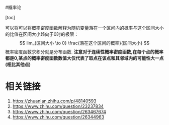 #概率论 

[toc]   

可以将可以将概率密度函数解释为随机变量落在一个区间内的概率与这个区间大小的比值在区间大小趋向于0时的极限：
$$
lim_{区间大小 \to 0} \frac{落在这个区间的概率}{区间大小}
$$
概率密度函数求积分就是分布函数.
**注意对于连续性概率密度函数,在每个点的概率都是0,某点的概率密度函数数值大仅代表了取点在该点和其邻域内的可能性大一点(相比其他点)**

# 相关链接
1. https://zhuanlan.zhihu.com/p/48140593
2. https://www.zhihu.com/question/23237834
3. https://www.zhihu.com/question/263467674
4. https://www.zhihu.com/question/26344963
